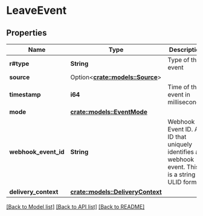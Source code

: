 # LeaveEvent

## Properties

Name | Type | Description | Notes
------------ | ------------- | ------------- | -------------
**r#type** | **String** | Type of the event | 
**source** | Option<[**crate::models::Source**](Source.md)> |  | [optional]
**timestamp** | **i64** | Time of the event in milliseconds. | 
**mode** | [**crate::models::EventMode**](EventMode.md) |  | 
**webhook_event_id** | **String** | Webhook Event ID. An ID that uniquely identifies a webhook event. This is a string in ULID format. | 
**delivery_context** | [**crate::models::DeliveryContext**](DeliveryContext.md) |  | 

[[Back to Model list]](../README.md#documentation-for-models) [[Back to API list]](../README.md#documentation-for-api-endpoints) [[Back to README]](../README.md)


